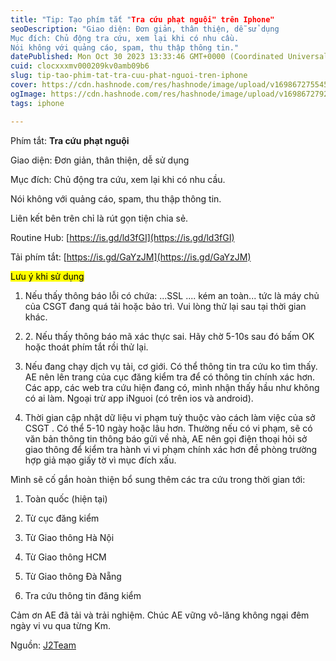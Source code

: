 ```yaml
---
title: "Tip: Tạo phím tắt "Tra cứu phạt nguội" trên Iphone"
seoDescription: "Giao diện: Đơn giản, thân thiện, dễ sử dụng
Mục đích: Chủ động tra cứu, xem lại khi có nhu cầu.
Nói không với quảng cáo, spam, thu thập thông tin."
datePublished: Mon Oct 30 2023 13:33:46 GMT+0000 (Coordinated Universal Time)
cuid: clocxxxmv000209kv0amb09b6
slug: tip-tao-phim-tat-tra-cuu-phat-nguoi-tren-iphone
cover: https://cdn.hashnode.com/res/hashnode/image/upload/v1698672755454/8a60e116-00ad-4ee8-8c89-ff31433819c1.png
ogImage: https://cdn.hashnode.com/res/hashnode/image/upload/v1698672792124/12a13564-dae5-4c90-97c7-42abf09d8d1c.png
tags: iphone

---
```


Phím tắt: **Tra cứu phạt nguội**

Giao diện: Đơn giản, thân thiện, dễ sử dụng

Mục đích: Chủ động tra cứu, xem lại khi có nhu cầu.

Nói không với quảng cáo, spam, thu thập thông tin.

Liên kết bên trên chỉ là rút gọn tiện chia sẻ.

Routine Hub: [https://is.gd/ld3fGI](https://is.gd/ld3fGI)

Tải phím tắt: [https://is.gd/GaYzJM](https://is.gd/GaYzJM)

<mark>Lưu ý khi sử dụng</mark>

1. Nếu thấy thông báo lỗi có chứa: ...SSL .... kém an toàn... tức là máy chủ của CSGT đang quá tải hoặc bảo trì. Vui lòng thử lại sau tại thời gian khác.
    
2. 2\. Nếu thấy thông báo mã xác thực sai. Hãy chờ 5-10s sau đó bấm OK hoặc thoát phím tắt rồi thử lại.
    
3. Nếu đang chạy dịch vụ tải, cơ giới. Có thể thông tin tra cứu ko tìm thấy. AE nên lên trang của cục đăng kiểm tra để có thông tin chính xác hơn. Các app, các web tra cứu hiện đang có, mình nhận thấy hầu như không có ai làm. Ngoại trừ app iNguoi (có trên ios và android).
    
4. Thời gian cập nhật dữ liệu vi phạm tuỳ thuộc vào cách làm việc của sở CSGT . Có thể 5-10 ngày hoặc lâu hơn. Thường nếu có vi phạm, sẽ có văn bản thông tin thông báo gửi về nhà, AE nên gọi điện thoại hỏi sở giao thông để kiểm tra hành vi vi phạm chính xác hơn đề phòng trường hợp giả mạo giấy tờ vì mục đích xấu.
    

Mình sẽ cố gắn hoàn thiện bổ sung thêm các tra cứu trong thời gian tới:

1. Toàn quốc (hiện tại)
    
2. Từ cục đăng kiểm
    
3. Từ Giao thông Hà Nội
    
4. Từ Giao thông HCM
    
5. Từ Giao thông Đà Nẵng
    
6. Tra cứu thông tin đăng kiểm
    

Cảm ơn AE đã tải và trải nghiệm. Chúc AE vững vô-lăng không ngại đêm ngày vi vu qua từng Km.

Nguồn: [J2Team](https://www.facebook.com/groups/364997627165697/?multi_permalinks=2239300113068763&hoisted_section_header_type=recently_seen&__cft__[0]=AZVg_myKzwnJWzGBT3-We2NYS11__ZBXzt3qBA53FEWfBTbvQyo1xcl7Zrq_N55nD07Bs9JCUCCZ2ghLnX39syCIvL9jtJ_pBN2QcJtPG9KEr7RiFHZ8GzQD-vYmeXFWsLOXyWw045Q5yz7mb_tf7tHw_gHMHhJ1v3-bWgT39biWPhaRM6a3xvjyUKKFBl-BTVA&__cft__[1]=AZVg_myKzwnJWzGBT3-We2NYS11__ZBXzt3qBA53FEWfBTbvQyo1xcl7Zrq_N55nD07Bs9JCUCCZ2ghLnX39syCIvL9jtJ_pBN2QcJtPG9KEr7RiFHZ8GzQD-vYmeXFWsLOXyWw045Q5yz7mb_tf7tHw_gHMHhJ1v3-bWgT39biWPhaRM6a3xvjyUKKFBl-BTVA&__tn__=%2CO%2CP-R]-R)